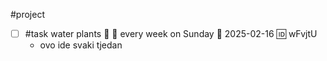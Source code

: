 #project

- [ ] #task water plants 🔼 🔁 every week on Sunday 📅 2025-02-16 🆔 wFvjtU
	- ovo ide svaki tjedan
